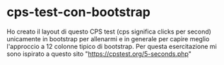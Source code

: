 # cps-test-con-bootstrap
Ho creato il layout di questo CPS test (cps significa clicks per second) unicamente in bootstrap per allenarmi e in generale per capire meglio l'approccio a 12 colonne tipico di bootstrap.
Per questa esercitazione mi sono ispirato a questo sito "https://cpstest.org/5-seconds.php"
